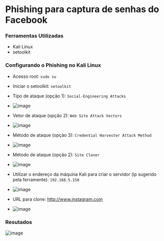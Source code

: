 # Phishing para captura de senhas do Facebook

### Ferramentas Utilizadas

- Kali Linux
- setoolkit

### Configurando o Phishing no Kali Linux

- Acesso root: ``` sudo su ```
- Iniciar o setoolkit: ``` setoolkit ```
- Tipo de ataque (opção 1): ``` Social-Engineering Attacks ``` 
- ![image](https://github.com/user-attachments/assets/a7fa57a6-4aef-4750-842a-444779816bf2)

- Vetor de ataque (opção 2): ``` Web Site Attack Vectors ```
- ![image](https://github.com/user-attachments/assets/44790a6c-c7eb-4806-919a-759f8fbe096c)

- Método de ataque (opção 3): ```Credential Harvester Attack Method ```
- ![image](https://github.com/user-attachments/assets/47035631-eee5-478a-9bf7-51302f6c8e67)

- Método de ataque (opção 2): ``` Site Cloner ```
- ![image](https://github.com/user-attachments/assets/2a1555ed-53aa-4dfe-a1cf-b86ec251d0e9)

- Utilizar o endereço da máquina Kali para criar o servidor (ip sugerido pela ferramente): ``` 192.168.5.158 ```
- ![image](https://github.com/user-attachments/assets/41309615-3eb0-4a06-bbaa-b1bf61eb4c1a)

- URL para clone: http://www.instagram.com
- ![image](https://github.com/user-attachments/assets/a6865738-2352-45b4-a672-f0f4f94db0e4)

### Resutados

![image](https://github.com/user-attachments/assets/141fe986-260f-4d0b-8047-2a4dec203cdf)
